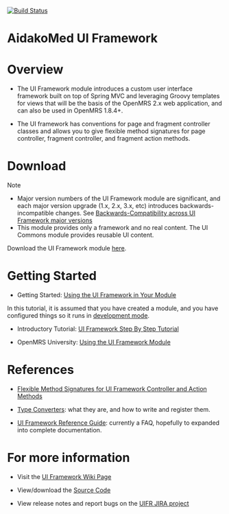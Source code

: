 [![Build Status](https://travis-ci.org/openmrs/openmrs-module-uiframework.svg?branch=master)](https://travis-ci.org/openmrs/openmrs-module-uiframework)

AidakoMed UI Framework
====================

# Overview
- The UI Framework module introduces a custom user interface framework built on top of Spring MVC and leveraging Groovy templates for views that will be the basis of the OpenMRS 2.x web application, and can also be used in OpenMRS 1.8.4+.

- The UI framework has conventions for page and fragment controller classes and allows you to give flexible method signatures for page controller, fragment controller, and fragment action methods.

# Download
Note

- Major version numbers of the UI Framework module are significant, and each major version upgrade (1.x, 2.x, 3.x, etc) introduces backwards-incompatible changes. See [Backwards-Compatibility across UI Framework major versions](https://wiki.openmrs.org/display/docs/Backwards-Compatibility+across+UI+Framework+major+versions)
- This module provides only a framework and no real content. The UI Commons module provides reusable UI content.

Download the UI Framework module [here](https://modules.openmrs.org/modules/view.jsp?module=uiframework).


# Getting Started
- Getting Started: [Using the UI Framework in Your Module](https://wiki.openmrs.org/display/docs/Using+the+UI+Framework+in+Your+Module)

In this tutorial, it is assumed that you have created a module, and you have configured things so it runs in [development mode](https://wiki.openmrs.org/display/docs/Using+the+UI+Framework+in+Your+Module#UsingtheUIFrameworkinYourModule-Developmentmode).

- Introductory Tutorial: [UI Framework Step By Step Tutorial](https://wiki.openmrs.org/display/docs/UI+Framework+Step+By+Step+Tutorial)

- OpenMRS University: [Using the UI Framework Module](https://www.youtube.com/watch?v=r__Q-tbFW28&feature=youtu.be)


# References
- [Flexible Method Signatures for UI Framework Controller and Action Methods](https://wiki.openmrs.org/display/docs/Flexible+Method+Signatures+for+UI+Framework+Controller+and+Action+Methods)

- [Type Converters](https://wiki.openmrs.org/display/docs/Type+Converters): what they are, and how to write and register them.

- [UI Framework Reference Guide](https://wiki.openmrs.org/display/docs/UI+Framework+Reference+Guide): currently a FAQ, hopefully to expanded into complete documentation.

# For more information 

- Visit the [UI Framework Wiki Page](https://wiki.openmrs.org/display/docs/UI+Framework)

- View/download the [Source Code](https://github.com/openmrs/openmrs-module-uiframework)

- View release notes and report bugs on the [UIFR JIRA project](https://issues.openmrs.org/browse/UIFR/?selectedTab=com.atlassian.jira.jira-projects-plugin:summary-panel) 
